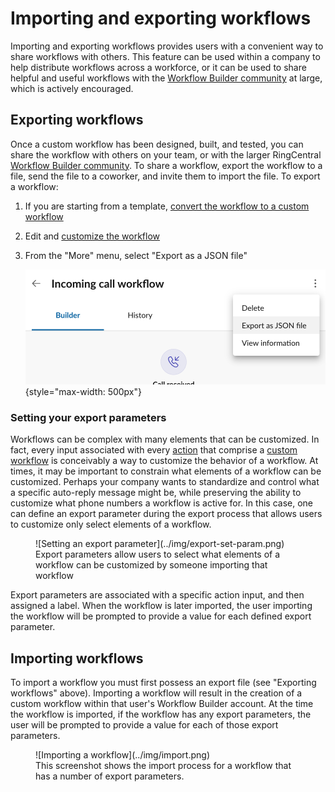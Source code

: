 # Importing and exporting workflows

Importing and exporting workflows provides users with a convenient way to share workflows with others. This feature can be used within a company to help distribute workflows across a workforce, or it can be used to share helpful and useful workflows with the [Workflow Builder community](https://community.ringcentral.com/groups/workflow-builder-23) at large, which is actively encouraged.

## Exporting workflows

Once a custom workflow has been designed, built, and tested, you can share the workflow with others on your team, or with the larger RingCentral [Workflow Builder community](https://community.ringcentral.com/groups/workflow-builder-23). To share a workflow, export the workflow to a file, send the file to a coworker, and invite them to import the file. To export a workflow:

1. If you are starting from a template, [convert the workflow to a custom workflow](customization.md)
2. Edit and [customize the workflow](../workflows/custom/index.md)
3. From the "More" menu, select "Export as a JSON file"
      
      ![Menu to export a workflow](../img/export.png){style="max-width: 500px"}
	  
### Setting your export parameters

Workflows can be complex with many elements that can be customized. In fact, every input associated with every [action](../workflows/custom/actions/index.md) that comprise a [custom workflow](../workflows/custom/index.md) is conceivably a way to customize the behavior of a workflow. At times, it may be important to constrain what elements of a workflow can be customized. Perhaps your company wants to standardize and control what a specific auto-reply message might be, while preserving the ability to customize what phone numbers a workflow is active for. In this case, one can define an export parameter during the export process that allows users to customize only select elements of a workflow.

<figure markdown>
  ![Setting an export parameter](../img/export-set-param.png)
  <figcaption>Export parameters allow users to select what elements of a workflow can be customized by someone importing that workflow</figcaption>
</figure>

Export parameters are associated with a specific action input, and then assigned a label. When the workflow is later imported, the user importing the workflow will be prompted to provide a value for each defined export parameter. 

## Importing workflows

To import a workflow you must first possess an export file (see "Exporting workflows" above). Importing a workflow will result in the creation of a custom workflow within that user's Workflow Builder account. At the time the workflow is imported, if the workflow has any export parameters, the user will be prompted to provide a value for each of those export parameters. 

<figure markdown>
  ![Importing a workflow](../img/import.png)
  <figcaption>This screenshot shows the import process for a workflow that has a number of export parameters.</figcaption>
</figure>

